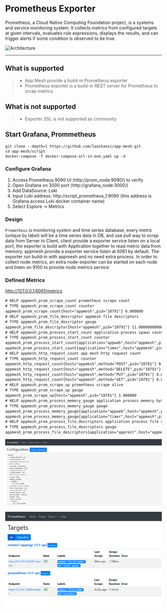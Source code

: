 # Prometheus Exporter

Prometheus, a Cloud Native Computing Foundation project, is a systems and service monitoring system. It collects metrics from configured targets at given intervals, evaluates rule expressions, displays the results, and can trigger alerts if some condition is observed to be true.

![Architecture](https://prometheus.io/assets/architecture.png)

------

## What is supported
>
> * App Mesh provide a build-in Prometheus exporter
> * Prometheus exporter is a build-in REST server for Prometheus to scrap metrics

## What is **not** supported
>
> * Exporter SSL is not supported as community

## Start Grafana, Prommetheus

```shell
git clone --depth=1 https://github.com/laoshanxi/app-mesh.git
cd app-mesh/script
docker-compose -f docker-compose-all-in-one.yaml up -d
```

### Configure Grafana

1. Access Prometheus 9090 UI (http://prom_node:9090/) to verify
2. Open Grafana on 3000 port (http://grafana_node:3000/)
3. Add DataSource: Loki
4. Input Loki address: http://script_prometheus_1:9090 (this address is Grafana access Loki docker container name)
5. Select Explore -> Metrics

### Design

`Prometheus` is monitoring system and time series database, every metric (unique by label) will be a time series data in DB, and use pull way to scrap data from Server to Client, client provide a exporter service listen on a local port, the exporter is build with Application together to read metric data from memory. appmesh provide a exporter service listen at 6061 by default. The exporter run build-in with appmesh and no need extra process.
In order to collect node metrics, an extra node-exporter can be started on each node and listen on 9100 to provide node metrics service.

### Defined Metrics

<http://127.0.0.1:6061/metrics>

```html
# HELP appmesh_prom_scrape_count prometheus scrape count
# TYPE appmesh_prom_scrape_count counter
appmesh_prom_scrape_count{host="appmesh",pid="10791"} 6.000000
# HELP appmesh_prom_file_descriptor appmesh file descriptors
# TYPE appmesh_prom_file_descriptor gauge
appmesh_prom_file_descriptor{host="appmesh",pid="10791"} 11.00000000000000000
# HELP appmesh_prom_process_start_count application process spawn count
# TYPE appmesh_prom_process_start_count counter
appmesh_prom_process_start_count{application="appweb",host="appmesh",pid="10791"} 1.000000
appmesh_prom_process_start_count{application="timer",host="appmesh",pid="10791"} 0.000000
# HELP appmesh_http_request_count app mesh http request count
# TYPE appmesh_http_request_count counter
appmesh_http_request_count{host="appmesh",method="POST",pid="10791"} 0.000000
appmesh_http_request_count{host="appmesh",method="DELETE",pid="10791"} 0.000000
appmesh_http_request_count{host="appmesh",method="PUT",pid="10791"} 0.000000
appmesh_http_request_count{host="appmesh",method="GET",pid="10791"} 0.000000
# HELP appmesh_prom_scrape_up prometheus scrape alive
# TYPE appmesh_prom_scrape_up gauge
appmesh_prom_scrape_up{host="appmesh",pid="10791"} 1.000000
# HELP appmesh_prom_process_memory_gauge application process memory bytes
# TYPE appmesh_prom_process_memory_gauge gauge
appmesh_prom_process_memory_gauge{application="appweb",host="appmesh",pid="10791"} 3268759.000000
appmesh_prom_process_memory_gauge{application="timer",host="appmesh",pid="10791"} 0.000000
# HELP appmesh_prom_process_file_descriptors application process file descriptors
# TYPE appmesh_prom_process_file_descriptors gauge
appmesh_prom_process_file_descriptors{application="apprest",host="appmesh",id="4229730c-5672-11eb-8000-6c2b59df0017",pid="83288"} 13.00000000000000000
```

![Prometheus Configuration](https://raw.githubusercontent.com/laoshanxi/picture/master/prometheus/Prometheus-Configuration.png)
![Prometheus Targets](https://raw.githubusercontent.com/laoshanxi/picture/master/prometheus/Prometheus-Targets.png)

